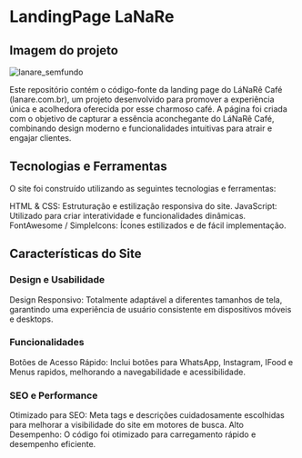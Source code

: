 # LandingPage LaNaRe

## Imagem do projeto
![lanare_semfundo](https://github.com/user-attachments/assets/d6580c9c-c1ba-42f1-8c45-8ac1bed38691)

Este repositório contém o código-fonte da landing page do LáNaRê Café (lanare.com.br), um projeto desenvolvido para promover a experiência única e acolhedora oferecida por esse charmoso café.
A página foi criada com o objetivo de capturar a essência aconchegante do LáNaRê Café, combinando design moderno e funcionalidades intuitivas para atrair e engajar clientes.

## Tecnologias e Ferramentas

O site foi construído utilizando as seguintes tecnologias e ferramentas:

HTML & CSS: Estruturação e estilização responsiva do site.
JavaScript: Utilizado para criar interatividade e funcionalidades dinâmicas.
FontAwesome / SimpleIcons: Ícones estilizados e de fácil implementação.

## Características do Site

### Design e Usabilidade
Design Responsivo: Totalmente adaptável a diferentes tamanhos de tela, garantindo uma experiência de usuário consistente em dispositivos móveis e desktops.

### Funcionalidades
Botões de Acesso Rápido: Inclui botões para WhatsApp, Instagram, IFood e Menus rapidos, melhorando a navegabilidade e acessibilidade.

### SEO e Performance
Otimizado para SEO: Meta tags e descrições cuidadosamente escolhidas para melhorar a visibilidade do site em motores de busca.
Alto Desempenho: O código foi otimizado para carregamento rápido e desempenho eficiente.
